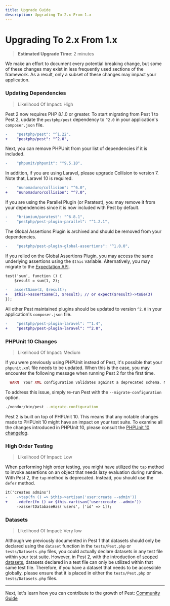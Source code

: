 ```yaml
---
title: Upgrade Guide
description: Upgrading To 2.x From 1.x
---
```


# Upgrading To 2.x From 1.x

> **Estimated Upgrade Time**: 2 minutes

We make an effort to document every potential breaking change, but some of these changes may exist in less frequently used sections of the framework. As a result, only a subset of these changes may impact your application.

### Updating Dependencies

> Likelihood Of Impact: High

Pest 2 now requires PHP 8.1.0 or greater. To start migrating from Pest 1 to Pest 2, update the `pestphp/pest` dependency to `^2.0` in your application's `composer.json` file.

```diff
-    "pestphp/pest": "^1.22",
+    "pestphp/pest": "^2.0",
```

Next, you can remove PHPUnit from your list of dependencies if it is included.

```diff
-    "phpunit/phpunit": "^9.5.10",
```

In addition, if you are using Laravel, please upgrade Collision to version 7. Note that, Laravel 10 is required.

```diff
-    "nunomaduro/collision": "^6.0",
+    "nunomaduro/collision": "^7.0",
```

If you are using the Parallel Plugin (or Paratest), you may remove it from your dependencies since it is now included with Pest by default.

```diff
-    "brianium/paratest": "^6.8.1",
-    "pestphp/pest-plugin-parallel": "^1.2.1",
```

The Global Assertions Plugin is archived and should be removed from your dependencies.

```diff
-    "pestphp/pest-plugin-global-assertions": "^1.0.0",
```

If you relied on the Global Assertions Plugin, you may access the same underlying assertions using the `$this` variable. Alternatively, you may migrate to the [Expectation API](/docs/expectations).

```diff
test('sum', function () {
    $result = sum(1, 2);

-   assertSame(3, $result);
+   $this->assertSame(3, $result); // or expect($result)->toBe(3)
});
```

All other Pest maintained plugins should be updated to version `^2.0` in your application's `composer.json` file.

```diff
-    "pestphp/pest-plugin-laravel": "^1.4",
+    "pestphp/pest-plugin-laravel": "^2.0",
```

### PHPUnit 10 Changes

> Likelihood Of Impact: Medium

If you were previously using PHPUnit instead of Pest, it's possible that your `phpunit.xml` file needs to be updated. When this is the case, you may encounter the following message when running Pest 2 for the first time.

```php
  WARN  Your XML configuration validates against a deprecated schema. Migrate your XML configuration using "--migrate-configuration"!
```

To address this issue, simply re-run Pest with the `--migrate-configuration` option.

```bash
./vendor/bin/pest --migrate-configuration
```

Pest 2 is built on top of PHPUnit 10. This means that any notable changes made to PHPUnit 10 might have an impact on your test suite. To examine all the changes introduced in PHPUnit 10, please consult the [PHPUnit 10 changelog](https://github.com/sebastianbergmann/phpunit/blob/10.0.0/ChangeLog-10.0.md#1000---2023-02-03).

### High Order Testing

> Likelihood Of Impact: Low

When performing high order testing, you might have utilized the `tap` method to invoke assertions on an object that needs lazy evaluation during runtime. With Pest 2, the `tap` method is deprecated. Instead, you should use the `defer` method.

```diff
it('creates admins')
-    ->tap(fn () => $this->artisan('user:create --admin'))
+    ->defer(fn () => $this->artisan('user:create --admin'))
     ->assertDatabaseHas('users', ['id' => 1]);
```

### Datasets

> Likelihood Of Impact: Very low

Although we previously documented in Pest 1 that datasets should only be declared using the `dataset` function in the `tests/Pest.php` or `tests/Datasets.php` files, you could actually declare datasets in any test file within your test suite. However, in Pest 2, with the introduction of [scoped datasets](/docs/datasets#scoped-datasets), datasets declared in a test file can only be utilized within that same test file. Therefore, if you have a dataset that needs to be accessible globally, please ensure that it is placed in either the `tests/Pest.php` or `tests/Datasets.php` files.

---

Next, let's learn how you can contribute to the growth of Pest: [Community Guide](/docs/community-guide)
